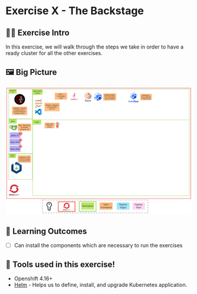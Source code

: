 # Exercise X - The Backstage

## 👨‍🍳 Exercise Intro

In this exercise, we will walk through the steps we take in order to have a ready cluster for all the other exercises. 

## 🖼️ Big Picture
![empty-big-picture](images/big-picture-empty.jpg)

## 🔮 Learning Outcomes

- [ ] Can install the components which are necessary to run the exercises

## 🔨 Tools used in this exercise!
* Openshift 4.16+
* <span style="color:blue;">[Helm](https://helm.sh/)</span> - Helps us to define, install, and upgrade Kubernetes application.